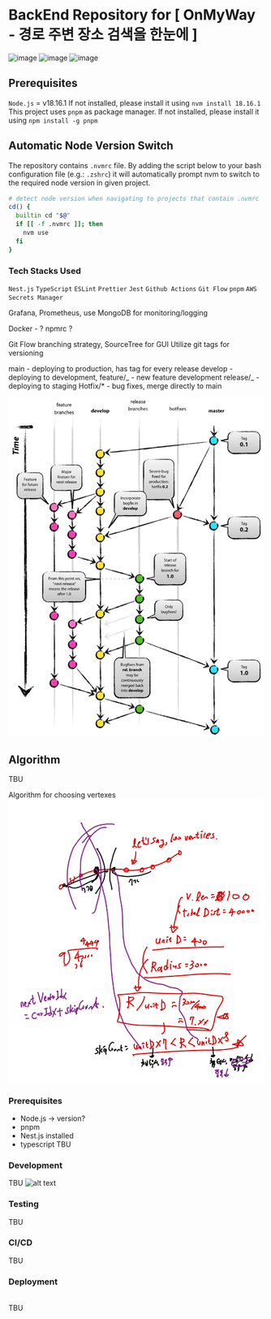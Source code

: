 # BackEnd Repository for [ OnMyWay - 경로 주변 장소 검색을 한눈에 ]
<img width="531" alt="image" src="https://github.com/OnMyWayDev/omw_front/assets/45298516/3165bf21-09e5-45ba-884e-5d1620142d99">
<img width="775" alt="image" src="https://github.com/OnMyWayDev/omw_front/assets/45298516/a96cd068-2ea7-4e34-9a1e-c3c13c3e8b42">
<img width="775" alt="image" src="https://github.com/OnMyWayDev/omw_front/assets/45298516/536fc1c8-3146-4a10-84fc-30513e238291">

## Prerequisites

`Node.js` = v18.16.1
If not installed, please install it using `nvm install 18.16.1`
This project uses `pnpm` as package manager. If not installed, please install it using `npm install -g pnpm`

## Automatic Node Version Switch

The repository contains `.nvmrc` file. By adding the script below to your bash configuration file (e.g.: `.zshrc`) it will automatically prompt nvm to switch to the required node version in given project.

```bash
# detect node version when navigating to projects that contain .nvmrc
cd() {
  builtin cd "$@"
  if [[ -f .nvmrc ]]; then
    nvm use
  fi
}
```

### Tech Stacks Used

`Nest.js` `TypeScript`
`ESLint` `Prettier`
`Jest` `Github Actions` `Git Flow` `pnpm`
`AWS Secrets Manager`

Grafana, Prometheus,
use MongoDB for monitoring/logging

Docker - ?
npmrc ?

Git Flow branching strategy, SourceTree for GUI
Utilize git tags for versioning

main - deploying to production, has tag for every release
develop - deploying to development,
feature/_ - new feature development
release/_ - deploying to staging
Hotfix/\* - bug fixes, merge directly to main

![GitFlow Explanation](./docs/GitflowExplanation.png)

## Algorithm
TBU

Algorithm for choosing vertexes
![algorithm draft](./docs/algorithmDraft.png)

### Prerequisites

- Node.js -> version?
- pnpm
- Nest.js installed
- typescript
  TBU

### Development
TBU
![alt text](image.png)

### Testing
TBU

### CI/CD
TBU

### Deployment
\
TBU
